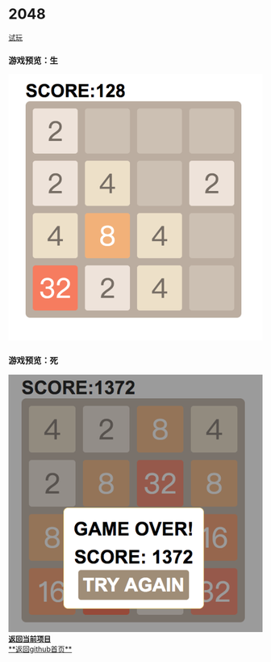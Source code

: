 <h1>2048</h1>
<a href="https://lancelotm.github.io/2048/">试玩</a>
<h3>游戏预览：生</h3>
<img src="Playing.png">
<h3>游戏预览：死</h3>
<img src="GameOver.png">
<a href="https://github.com/LancelotM/Game_2048/"><b>返回当前项目</b></a>
<br>
<a href="https://github.com/LancelotM">**返回github首页**</a>
